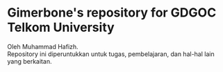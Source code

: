 # Gimerbone's repository for GDGOC Telkom University
Oleh Muhammad Hafizh.
<br>
Repository ini diperuntukkan untuk tugas, pembelajaran, dan hal-hal lain yang berkaitan.
